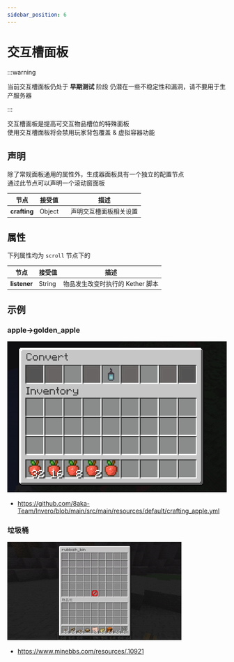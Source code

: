 ```yaml
---
sidebar_position: 6
---
```


# 交互槽面板

:::warning

当前交互槽面板仍处于 **早期测试** 阶段
仍潜在一些不稳定性和漏洞，请不要用于生产服务器

:::

交互槽面板是提高可交互物品槽位的特殊面板  
使用交互槽面板将会禁用玩家背包覆盖 & 虚拟容器功能

## 声明

除了常规面板通用的属性外，生成器面板具有一个独立的配置节点  
通过此节点可以声明一个滚动窗面板

| **节点**       | 接受值    |     | 描述          |
|--------------|--------|:----|-------------|
| **crafting** | Object |     | 声明交互槽面板相关设置 |

## 属性

下列属性均为 `scroll` 节点下的

| **节点**       | 接受值    | 描述                   |
|--------------|--------|----------------------|
| **listener** | String | 物品发生改变时执行的 Kether 脚本 |

## 示例

### apple->golden_apple

![](/static/post/example_convert.gif)

- https://github.com/8aka-Team/Invero/blob/main/src/main/resources/default/crafting_apple.yml

### 垃圾桶

![](/static/post/rubbish_bin.gif)

- https://www.minebbs.com/resources/.10921
